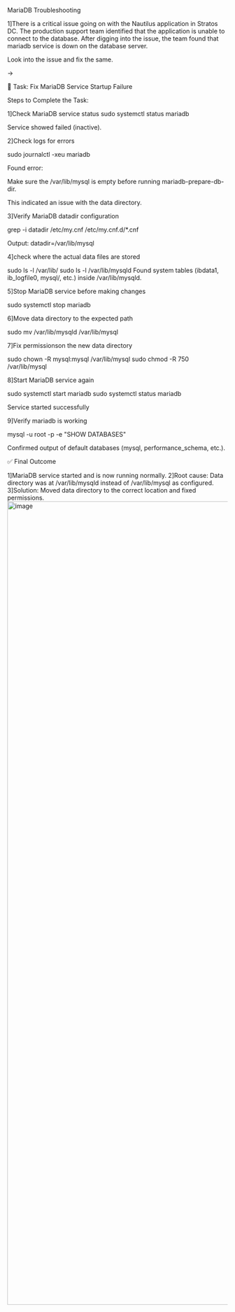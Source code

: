 MariaDB Troubleshooting

1]There is a critical issue going on with the Nautilus application in Stratos DC. The production support team identified that the application is unable to connect to the database. After digging into the issue, the team found that mariadb service is down on the database server.

Look into the issue and fix the same.

->

📝 Task: Fix MariaDB Service Startup Failure

Steps to Complete the Task:

1]Check MariaDB service status
 sudo systemctl status mariadb

Service showed failed (inactive).


2]Check logs for errors

 sudo journalctl -xeu mariadb

Found error:

Make sure the /var/lib/mysql is empty before running mariadb-prepare-db-dir.

This indicated an issue with the data directory.


3]Verify MariaDB datadir configuration

grep -i datadir /etc/my.cnf /etc/my.cnf.d/*.cnf


Output:
 datadir=/var/lib/mysql


4]check where the actual data files are stored

 sudo ls -l /var/lib/
 sudo ls -l /var/lib/mysqld
Found system tables (ibdata1, ib_logfile0, mysql/, etc.) inside /var/lib/mysqld.


5]Stop MariaDB service before making changes

 sudo systemctl stop mariadb


6]Move data directory to the expected path

 sudo mv /var/lib/mysqld  /var/lib/mysql


7]Fix permissionson the new data directory

 sudo chown -R mysql:mysql  /var/lib/mysql
 sudo chmod -R 750 /var/lib/mysql 


8]Start MariaDB service again

 sudo systemctl start mariadb
sudo systemctl status mariadb

Service started successfully

9]Verify mariadb is working

 mysql -u root -p -e "SHOW DATABASES"

Confirmed output of default databases (mysql, performance_schema, etc.).


✅ Final Outcome

1]MariaDB service started and is now running normally.
2]Root cause: Data directory was at /var/lib/mysqld instead of /var/lib/mysql as configured.
3]Solution: Moved data directory to the correct location and fixed permissions.
<img width="925" height="1837" alt="image" src="https://github.com/user-attachments/assets/4d91b3e9-0b5e-4911-9829-145e8bf9e084" />

